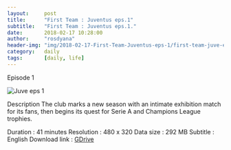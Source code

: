```yaml
---
layout:     post
title:      "First Team : Juventus eps.1"
subtitle:   "First Team : Juventus eps.1."
date:       2018-02-17 10:28:00
author:     "rosdyana"
header-img: "img/2018-02-17-First-Team-Juventus-eps-1/first-team-juve-eps-1.JPG"
category:   daily
tags:       [daily, life]
---
```


Episode 1


![Juve eps 1]({{site.url}}/img/2018-02-17-First-Team-Juventus-eps-1/first-team-juve-eps-1.JPG )


Description
The club marks a new season with an intimate exhibition match for its fans, then begins its quest for Serie A and Champions League trophies.

Duration : 41 minutes
Resolution : 480 x 320
Data size : 292 MB
Subtitle : English
Download link : [GDrive](https://drive.google.com/open?id=16Ts5-08jHfSokSu4bfJxPEBN8Bm4MIq5)
